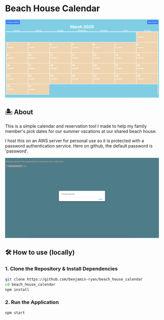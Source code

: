# Beach House Calendar
<p align="center">
  <img src="/images/calendar.png" alt="Calendar" width="800">
</p>

## 🏝️ About
This is a simple calendar and reservation tool I made to help my family member's pick dates for our summer vacations at our shared beach house.

I host this on an AWS server for personal use so it is protected with a password authentication service. Here on github, the default password is 'password'.
<p align="center">
  <img src="/images/login.png" alt="Login Failed" width="800">
</p>

## 🛠 How to use (locally)

### 1. Clone the Repository & Install Dependencies
```bash
git clone https://github.com/benjamin-ryan/beach_house_calendar
cd beach_house_calendar
npm install
```

### 2. Run the Application
```bash
npm start
```
